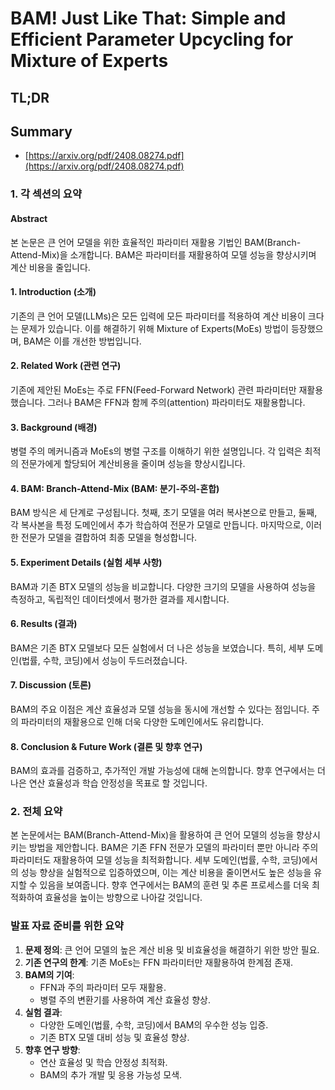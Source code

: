# BAM! Just Like That: Simple and Efficient Parameter Upcycling for Mixture of Experts
## TL;DR
## Summary
- [https://arxiv.org/pdf/2408.08274.pdf](https://arxiv.org/pdf/2408.08274.pdf)

### 1. 각 섹션의 요약

#### Abstract
본 논문은 큰 언어 모델을 위한 효율적인 파라미터 재활용 기법인 BAM(Branch-Attend-Mix)을 소개합니다. BAM은 파라미터를 재활용하여 모델 성능을 향상시키며 계산 비용을 줄입니다. 

#### 1. Introduction (소개)
기존의 큰 언어 모델(LLMs)은 모든 입력에 모든 파라미터를 적용하여 계산 비용이 크다는 문제가 있습니다. 이를 해결하기 위해 Mixture of Experts(MoEs) 방법이 등장했으며, BAM은 이를 개선한 방법입니다.

#### 2. Related Work (관련 연구)
기존에 제안된 MoEs는 주로 FFN(Feed-Forward Network) 관련 파라미터만 재활용했습니다. 그러나 BAM은 FFN과 함께 주의(attention) 파라미터도 재활용합니다.

#### 3. Background (배경)
병렬 주의 메커니즘과 MoEs의 병렬 구조를 이해하기 위한 설명입니다. 각 입력은 최적의 전문가에게 할당되어 계산비용을 줄이며 성능을 향상시킵니다.

#### 4. BAM: Branch-Attend-Mix (BAM: 분기-주의-혼합)
BAM 방식은 세 단계로 구성됩니다. 첫째, 초기 모델을 여러 복사본으로 만들고, 둘째, 각 복사본을 특정 도메인에서 추가 학습하여 전문가 모델로 만듭니다. 마지막으로, 이러한 전문가 모델을 결합하여 최종 모델을 형성합니다.

#### 5. Experiment Details (실험 세부 사항)
BAM과 기존 BTX 모델의 성능을 비교합니다. 다양한 크기의 모델을 사용하여 성능을 측정하고, 독립적인 데이터셋에서 평가한 결과를 제시합니다.

#### 6. Results (결과)
BAM은 기존 BTX 모델보다 모든 실험에서 더 나은 성능을 보였습니다. 특히, 세부 도메인(법률, 수학, 코딩)에서 성능이 두드러졌습니다.

#### 7. Discussion (토론)
BAM의 주요 이점은 계산 효율성과 모델 성능을 동시에 개선할 수 있다는 점입니다. 주의 파라미터의 재활용으로 인해 더욱 다양한 도메인에서도 유리합니다.

#### 8. Conclusion & Future Work (결론 및 향후 연구)
BAM의 효과를 검증하고, 추가적인 개발 가능성에 대해 논의합니다. 향후 연구에서는 더 나은 연산 효율성과 학습 안정성을 목표로 할 것입니다.

### 2. 전체 요약
본 논문에서는 BAM(Branch-Attend-Mix)을 활용하여 큰 언어 모델의 성능을 향상시키는 방법을 제안합니다. BAM은 기존 FFN 전문가 모델의 파라미터 뿐만 아니라 주의 파라미터도 재활용하여 모델 성능을 최적화합니다. 세부 도메인(법률, 수학, 코딩)에서의 성능 향상을 실험적으로 입증하였으며, 이는 계산 비용을 줄이면서도 높은 성능을 유지할 수 있음을 보여줍니다. 향후 연구에서는 BAM의 훈련 및 추론 프로세스를 더욱 최적화하여 효율성을 높이는 방향으로 나아갈 것입니다.

### 발표 자료 준비를 위한 요약
1. **문제 정의**: 큰 언어 모델의 높은 계산 비용 및 비효율성을 해결하기 위한 방안 필요.
2. **기존 연구의 한계**: 기존 MoEs는 FFN 파라미터만 재활용하여 한계점 존재.
3. **BAM의 기여**:
   - FFN과 주의 파라미터 모두 재활용.
   - 병렬 주의 변환기를 사용하여 계산 효율성 향상.
4. **실험 결과**:
   - 다양한 도메인(법률, 수학, 코딩)에서 BAM의 우수한 성능 입증.
   - 기존 BTX 모델 대비 성능 및 효율성 향상.
5. **향후 연구 방향**:
   - 연산 효율성 및 학습 안정성 최적화.
   - BAM의 추가 개발 및 응용 가능성 모색.